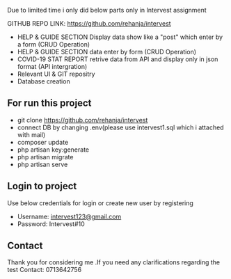Due to limited time i only did below parts only in Intervest assignment

GITHUB REPO LINK: https://github.com/rehanja/intervest

- HELP & GUIDE SECTION Display data show like a "post" which enter by a form (CRUD Operation)
- HELP & GUIDE SECTION data enter by form (CRUD Operation)
- COVID-19 STAT REPORT retrive data from API and display only in json format (API intergration)
- Relevant UI & GIT repositry
- Database creation

## For run this project

- git clone https://github.com/rehanja/intervest
- connect DB by changing .env(please use intervest1.sql which i attached with  mail)
- composer update
- php artisan key:generate
- php artisan migrate
- php artisan serve

## Login to project

Use below credentials for login or create new user by registering
- Username: intervest123@gmail.com
- Password: Intervest#10


## Contact

Thank you for considering me .If you need any clarifications regarding the test Contact: 0713642756